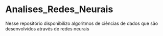 # Analises_Redes_Neurais
Nesse repositório disponibilizo algoritmos de ciências de dados que são desenvolvidos através de redes neurais
